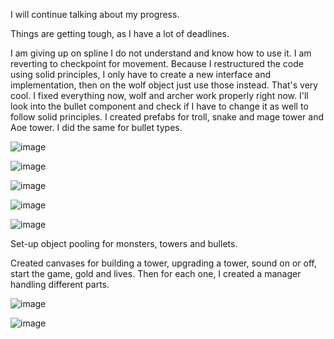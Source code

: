 I will continue talking about my progress.

Things are getting tough, as I have a lot of deadlines.

I am giving up on spline I do not understand and know how to use it. I am reverting  to checkpoint for movement. 
Because I restructured the code using solid principles, I only have to create a new interface and implementation, then on the wolf object just use those instead. That's very cool.
I fixed everything now, wolf and archer work properly right now. 
I'll look into the bullet component and check if I have to change it as well to follow solid principles.
I created prefabs for troll, snake and mage tower and Aoe tower. 
I did the same for bullet types.

![image](https://github.com/Caticu/GMD-TowerDefense/assets/36474546/fe198926-b05d-41a7-b0e2-493867ccb405)

![image](https://github.com/Caticu/GMD-TowerDefense/assets/36474546/295d3f82-146b-41db-8314-6add4f9618eb)

![image](https://github.com/Caticu/GMD-TowerDefense/assets/36474546/7d20a1f3-2e74-43b9-88f3-c9f4c1af5dce)

![image](https://github.com/Caticu/GMD-TowerDefense/assets/36474546/a1109ac9-0659-4335-aac8-9c7acced9fcf)

![image](https://github.com/Caticu/GMD-TowerDefense/assets/36474546/d90fe56a-85c1-4a25-9dee-092253780962)


Set-up object pooling for monsters, towers and bullets.

Created canvases for building a tower, upgrading a tower, sound on or off, start the game, gold and lives.
Then for each one, I created a manager handling different parts.

![image](https://github.com/Caticu/GMD-TowerDefense/assets/36474546/d4913e47-e3d6-4d5c-962c-5b657584ff4d)

![image](https://github.com/Caticu/GMD-TowerDefense/assets/36474546/bdbb100b-2e4c-41c2-914a-e638e8eeb146)
